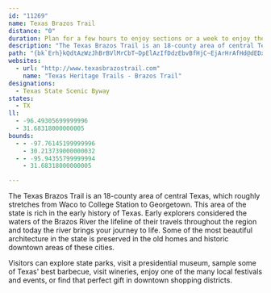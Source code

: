 ```yaml
---
id: "11269"
name: Texas Brazos Trail
distance: "0"
duration: Plan for a few hours to enjoy sections or a week to enjoy the region.
description: "The Texas Brazos Trail is an 18-county area of central Texas, which roughly stretches from Waco to College Station to Georgetown. This area of the state is rich in the early history of Texas."
path: "{bk`Erh}kQdtAzWzJhBrBVlMrCbT~DpElAzIfDdzEbvBfHjC~EjArHrAfHd@dEDx^rA|\\`AbgBjGbCZjBj@hEfCbB`B~GxIhBlB`D~BpE~AlC^bh@`F~Y~BpF@hDSlWsDlLkAdlBeItHUni@sC|FG|DP|Ft@zCv@tCfApCxAzTzOfQrM|VdQll@v`@lk@~`@pOfKlm@lb@vPbLpIjGj`Ahp@dPrL~e@d\\}@tB_@~BUxCGrDBhG`@pG`AbGrCzI|FxMbBrEdN`b@di@dqAzPlm@n]f|@nGfQ`R~b@l[hx@~]d{@~]h~@t\\~x@hXzs@b^v|@vHvQ`AjDr@rDxD~WdCfOvBnHxFzPpGnQ|Nd_@lRxd@|ErNlKfXfGrNh_@v~@xHhQbUbj@~GrK~Ypw@jBdE|BxDnT|[t@~AdJfa@d@fChBdHnArD`Ypt@dApBtArBxDbEhSfS`AlAxClIj@`CfCnObOhgAzC~RNjEqAvW@`GxBv\\hAbV`AfErA`EvFhNpBjD~DnDnnB`sAn\\nSxBjBrB`CjBlDrWft@|GdQ~GzR`HlQ|M~_@xTtm@vKdYlHnTfGkIhC}DbC}ElIiJrEsDrF{CzBcAlEmAjDm@~CY`DEth@XhHPpr@Xps@r@pWLbEM~C_@xDm@zDkAfDoApLeGtJoElMyGdFwClIoF`\\uRbCaBxq@up@pFyGnB{DtA_E`AgDpHo[xFiWrQyu@nEySh@uB|CuIrBmFvIiRfsBemEdBsDpBeDnBkClCoCjEsD~XiRnG_GfCuCfD{EbIsM`JcMvEwFlYsZvEmElOgLne@e\\`O_LlPoMjg@ab@bPgK`EaD`HsEz\\}UxEyCzi@e`@jfAap@nsA}y@blAct@~GqD~Ay@pEcBbIyBfKsAbMc@lEJvF^hlAnMfSjBdEXlEDdN_@pc@eCdzBsIz^mAtDYpYy@xlEcP`H]jJyAtgAa^dF_CrJwDdEmC~GiFbR}SzCkCxMaJ|^cUrC{B|D_Ef_@kg@|DwErGqFxFoFhUoQnHmFxGsF{Rk_@iCoF_JgU}Uoj@cA}AqB{AeEsBwGaEqAyAk@cAy@oBwM_k@qEiN_AsDMkAC{AYor@SgFWyB[eBw@aCsM}Xu@aCo@_G@qBdAmV_@aYBgCvA{U@{FeAoVsC}U?uCF_Cb@gGjCeZ|H_bB`@kD`AgF~CaNL{EEeBQeB_E}SuDaQoYoeAqLk`@sN_]gH{QkA{D}BaJiX_pAgGkWuB{H}Mqn@qDqTcF}UiBiHiImVuGsZoIw]oCaI_@{BuGgYbEmArCuA~GsBxg@sQdBu@zAqApAgBrAcD~IsXxAaFfBkFfA_CtPkUjHuKfCaDnCcElAcC^qAd@mCJ_Zh@qFp@{Eb@eBtAoCfOgOrCyBdCqAhp@sStE_BnD_C~@{@`A_BrHaQnD_HnAuAbI_HzZmYnAq@zCw@vYsBhA[tEeCdZgQrEiEdF{DfWyKnCm@jCCvh@vAxZe@hUeAvC?zVfBpQpBvA@|BOt@Q`^iKvDeB~M_IhCuCtEoHvFyMhIoQ~@aBdJmLxD{FpN}UlNaWzGwKhAsAnDkBjr@iLbCy@z@k@fAaAjPgRjMiNbDmEfB_DjCyCvMqQ|CeFtR{_@xDkG|{@_gAeEaFuJuJiByAkFsCyBk@kBY_q@yHaBUw@c@_HiFqSiRoP{OyMsLmHaFcRqKwCyBuHkJwk@ww@cD{E_d@uw@iIoOqb@k_Aod@}y@}CgGoKeWeFaNki@{sAwIuSeXsh@}Tgd@oHaMmPwV{AkD}DiLu^qbAin@yeCeAmF{NgfA_AyFgFmVqAiFeB_FgKqVgHiPgJaSmLs\\q@eEUiCa@uTYyFo@uFwD{TsCoY]oGDiUMoBo@yCm@sBeOcYaL{UwW{h@oXok@uGgLkCoGiLw[sJsV}JqTcIiPiY{m@_NcY}DuHqNqVvgA_LzvBcP|UyAteDjBvGLzlH~EzUHxGIjCWvEaAf]{JdyAua@fiAg\\hEy@lE_@nC?vb@dCfVbBv_AjFxxAbJndA~Fjj@lDnCFlFSvCa@bEeAbEgBf]cStY_PtoDgqBfdA{d@dOmG|U}KbD_C`FkFpMcO|DaDxmAir@tCeB|AmArl@yn@pAgAbNsInC{BxMmO~w@y_AtJ_LfCaDtJaLnCsCtoB_aB`b@}U~C_C~x@ev@dy@we@nDuCz@cApBcDt@iBr@_CfKep@hAqEhV{l@`CgEjB{B`OeOpB{ArBmA|GeChBaA|@q@`CgCPk@pAaAd@k@p@mA~D{J`BeCvAsArBmAtBw@hWsIxH{@v`Ew`@vY{CfeA_KnGuAhmAq_@xC_@xDEhCVrEfAnPzFrDpB`lHlvE`MzHnp@lb@nB|@xC~@jDr@vD^z`@fDxdAtJrDL|DA`DYna@uN|C}@nXuAtGyAhBElA^t@^dAz@^|@dAzE|@lClA`CnBnCvAnChBnGzBpEd`AfiA`sA|_BzGlHnD~BtDhBnPxGnE|ArDl@zD^~DE~Je@dEPbD`@lDdAlEfC~s@`n@zT`RfQnOjBlB`FxDxErClCrAjEzAj\\~IpLnDdQxEpFpBbUvG`IhDvC`B|@XzCfBtDxCfCrCjIlM|IhP~AhDnFnR`Qrp@sMzFoEpCkA`AyJfOsJ~PyDlHuDdJ}JhYyIvWkC`JeFjTiDnMkAlDqDxIiFhKw@dB{CxDeVlX{i@jf@sd@~b@}OnNmL~K_SlSge@di@s]p]mNlOu}AbhBgYzWqJ`KcLtNyIzJyKhNeUbVaRrQwb@xb@_L|Le[~`@iSpYgYdc@yDfFmC~CwH`IeKhJiApAyWbWsBzBul@`y@sLxOsWh^eC~DyFfH_KdOsGfIyE|E_S|PmKtJ}_@d\\}A~AcRbPmOfNyF~GkFhHUJaErF_]le@ah@tq@gg@zq@wBlCqBjBaC`Bwm@`^o]`TuI`D}Cx@gDv@}JlAsJVkUWaj@YeIr@gEl@aIlBuCbAmElBuFtC}|Atz@wXvN{FhDsJtGcDfBsCx@cAPuELkDp@iB`A{@v@xPj[rAfFrSreAdAfE|@fC~C~FpAfBjJ`K`UjWhDpDxV~XjDpE~a@`f@pGfKhDrDbCtBxHjJn@d@zv@~~@rGtIBRVb@~GhJ`O|UvQd[zHnLvRnW\\J|M`PvN~Q~GlI~MtNxQnTxLfPtQpTpRvSbf@`l@vBjD~@tBv@~BfF~VT|ArOdw@`BjFxC`GrLzOfPvRnlA`pAl@xBW|@}y@~`A_D`DmEfDmBlBeDxEqB~CwGpLoOxR}_@~d@{Vj]sA~AkE`Eer@|l@u]|ZqEpEmEbFo^~c@{B~CqgAtuAmZd\\qVx\\iqA``B}AtC{GfTIt@jHxAjGxBdExB~BxAxC~B~D~D|MbQdB`ClAzB~BlFbBjFhB|Jl@dItEx|@ZvD|A`K`AtDfCrH|b@j_AtB~Fh@lBlUnvAtExTnAdH|CdQnHpd@t@jCx@nBnMrVjc@vw@dl@xiAbBzDhBfF~`@lpAnG~P|F`KfBdCdExEjGxGlFhGvP`QbaArdAxJ~Jt^xXnN`L~@^tExEdXp[rKvLbCdDlEtHxWri@hDjExFrFbBlBrDnE~BjDjBzEn@dC~FpXrBhIrCzHjA|CjFjJvFpH~D`F`NnOzK`N`@z@~C~DrDdEnk@nk@h]x\\jg@pg@d]j\\xHhIzMxL|VvQbKtH|IfH`W`RfKxJxP|M|F~ErBzBrUvX|d@zg@tIvIhIpHtMpKhZpW~RvQzAfAlGdDdOzDpZvIzCt@hVdDlARtExAdCpApT|MpQhKxXhNxVdOdGlE|u@zp@jOpN`Aj@lExDvQnPhGfHlEtGpC~ExDvIn_BxzDtOv^pCtEhCzC|D|Dh_CjuBvG|GnEtFfFzI~E~K`G|RfAxCrClFpDbE~ExDdYrNjIzErElD`ErDpFhG|ClEtA~BlXjf@vl@jaAvHtMjDhIbRdi@zBzEvB~DxCrEn\\dd@dGvGpHfGjWrPvYjShj@d]xBlAtBx@zBj@pDd@~EXlCAvGq@hOkCpCUpF?tNrAtEl@~KvBnBr@|Az@xMlLhPnObXbYxNtNb_@v[h\\jZbEfEdItJfLxMtArAzTjMzH`GdC|CrArCbB`G`@jB~BbPZxAjHdU~Mrh@lHhUj@dCd@nCfF~d@~G~f@pAvJh@hGxAr\\F`FcKrxCuBl_@B|APtCLr@dAtDdSpg@x@~Bz@~CpAbIVrCv@p[X`Gp@~Fr@lD~BbHnExKrKbVfQxa@v@`Cx@xDxHnq@`CnXVnJG|Cw@~PAlDTjF~@lG|FjWbAfG`@~EdAjZjCtk@^rCj@lCGVDTdAjFB~BcCpQo@dCmgBhnFgy@vaDgAfDsBlFyBtEiYxh@iCzDiBvBoDrCaCrAkoAje@gDtAqE`Cu_BxeAeb@`WeCrBuEbGog@dt@yArCwBpFaAjEsIlo@W`C_@`GIrDi@t{@WbGiCbT[jB}A`GiAxCsBlEeNvV}BlDm[jm@gCnEcCjDqMpOu@jAiVfZg[tb@mBlCqCxEcCbFeAlCaWhu@uA`F{Kbi@mGr]yClN_Ibc@qDnQcNbv@eClMyA~KiIlc@yByAa@Q{KaIeBeAsASib@hLs\\jK_@Zg@dAgFhNeAd@q@DaFgCaA_@yCe@uC?gRdBcILiFSyD_@}FgAeDeAW@q}@a[uGkAkDY_EEoDLoEb@wkDf`@qDz@uAh@wC`Bsb@~YgHvDgJ`DkKpBqHh@eGJmVHmKl@mThDkf@pIoBf@}DlBa\\nUaCzA_CdAwCdA}Cl@yZpEyg@bPcE`By_Axp@yC|AkChAkCl@qDj@{AJmD@uESe{@gJ{XaGwAQ}zB{T{Q{AkDEiDRsCl@ipAt`@qFr@qu@xCeE^yDlAab@hVoAh@uC|@yCd@oDLaDSuBe@kGmB_Ce@_BG_EFi`AdFcyAlH{w@hFaGp@iDl@yDdAqXrIsmAt`@gx@`WiDrA}SnKebAxg@kl@|Ye]hMcIjC_HnC_f@tPg~Blr@yCh@wEb@uEE{Ee@yo@uLwGaBqDyAiFyC{O_N}DoCyEqBoCs@kCa@uEWgDDeDRs[jDeGLeEQaKy@oj@yCs`FkZwUoCgXmDiUwBubBcN}Ee@aFq@iE_AmN{DuEgBkBmAeBwAyGiIyAyAoDmCsEmBgnAc\\sFsAaOwC{LoCsz@oU_KiDoGcDof@yXuJ}D_eEmiAyFm@iBGoEJkCRiIlBaSdFuOtEuL~CmFfAkB?yASoOmFuBnJ_Lle@oC~LU`A[\\[@gJgCa@c@mEi@uBHiAd@gA|@]`@s@xB{J~g@sFbX{X~vAmAlEeFjIaArCqNhs@yZ|_B_E~Te@lBw@nBg@x@uBbCmNrMuO`PaCfDmBlD_CrFeAbEcLxl@m@zA_ErFwClE{@jD}DhUy@`DcAjCuAfCaN|QqAxB]x@aBlH_P~~@mVxqAs@lCy@zAwD|Eu@zAg@~AyHda@iJrh@sAIwAJeDp@wB?k~@sIgEy@}q@}R_A_@iByA{BmD{@y@iB}@iCy@{@g@cCmBsHgHoEsEq@gAaBeESMo@Kq@DwGlIq@xAyDxUsPl~@irAq`@}E}@e^aFcD{@wYkKeUaGsD[uFTcBb@cE`Bq[hNyGjCaFz@iDPeAEmEm@wCgA_]aO_D_BuR_HaQ{Hi]{NuCg@{AEaCPcM`BeDV{@CmBa@cA]uGcD{OgHwA_A}ByC_Saj@uMw\\cByCmAmAoBsAcMgGiBkBmEaG{BgBcDqAySoGYk@Ak@`FqZ?{@d@_FCe@vAiHbCsNzBcNz@yGv@{GLyCjDqc@x@iHzF}_@RUtAsG`EiNp@eEr@oJVsBhBaKNMPcA[_@mHuB_GmAa@?sf@{Mi{@iViQkE_IgCuD{@u@_@_Cs@uJ_CuGkAkBSkGMoFFmM~@_FLeFb@mCCsLm@oHy@eJmBy_@aKiTsGuWiHqZeJ}TaGcQyFws@oSaPcFe{Buo@aQkFwG{BeNgGyFeDgHuE{J_HeSoOu@}@uO{KuCaC{CyBKYBg@Vc@RGvEDl@PPXF^It@cTxKSTomAjn@ga@bS{j@xYqhA~j@oYbOad@vTaIxEkLzI{K`LeHlJkBlDYVyAhDiDxJaf@|zACv@iAhDcGnQmDrIgEtIwC~EiEtFsEpDk_@jVuIzEcUtM{yAd~@{rAzx@kLtGyIlGcCvBqDbFaBrC}KzV_A]sSiLeEmBczAka@{Dq@aCAkK~AoA@oBMyCs@ij@}OwBiAeA{@gC}C{QmYi@sAc@mBKwAGsANyBbMwt@PmDAyBqBo\\?aFf@yEzAoJxFiZ\\iEQsFg@aD{AmFgL}c@c@_Am@o@eAk@uImCir@wRix@sTiGuBoYsL_AUoFxXi@x@aAx@qA^aCF}Ca@qARsA|@[^m@xAoDdRkBtL_D`Qq@lCaAdBiBfByIfGmBd@yDE{AFaBb@}AdA}@zAa@jA}F~R_BtKy@dDmAjBiBfB{MnKoE~C}OrHwErCgHhIuHnJwD|DgArBgA~AeA`Cy@fD_]xjBcHda@yCtMwAzEuBvFiQ`_@sBxDqA~AkDlDsYbUuR|OaD~CuDdFeE`JyBtH{AzIc@fJUv|@cAh~Bo@dzBD|HK`E?`FN~GNrDrFlz@zAxMfCpLx[z`AxEvNj@~Bl@zDNpC?nGO`Cq@~DeEzOyAlEuBfF{pArkCoClHeAdDmBfIgXb|AeA`HsIde@cJhr@qAbHeBxGgEfLaAxBcAbBqK`VkEzKeBrFq@xAaN`DoDfAqSxHQEsLrAiEDKpAq@zBcFtLmNje@mEtLuB`FcDzEkGxGaG`GODMvjAk\\e@c[W_BMg@M}CeBmAQg@DmARmA`A}DvHgBfCs@l@aBx@{A^sBP_BKiKgCegAq[eWeIklAy\\iQsFqApBoGhIi@~@uGlGokAjcAaCxB_BhB}AbCuArCaArCaWpz@oYoImFkBoi@{NaAK_QB}M_ByCk@aRcJu`@sKgFaBmRmL_Bq@qBGwBP{Ch@oAGaAs@gImIg@w@uD}Jo@_AyBkAuBs@y@MgBKk@?qAVmRzJkAXiTtA{CHqQLqHMaAQoAs@u@y@_GgK}FuHgByDq@y@gEyCqCyAyRuHkDeAuxAsa@qd@uLiNyDk@Yi@e@g@_AwRye@q@{@gAc@oA?gRlLu@Xu@JsH?wAJ{@^oJvFqd@lYeNhJiPhJm@r@aCzJg@bASXuHxESXoAtDuDjCaA^_ACqGaCaASc@?m@TkBtAgA`@qBJ}EDcALiClA_DlBqw@gmBhTsMdA}@lAeB`@_Aj@_CPuBtAec@^qD~C{JXmANwAvCic@nJmoAFsB{@_kANkBXuAl@_BdBgCbEmExA}CXaBj@_HdA}P^uCj@kBhAmBvAwAnLsEvAaAjAuAp@wAt@aDF}@@{DIs@q@gC}EsLwHeTu`@q~@yJuSwJ}T{i@gsAiAaDEkBHaA`@eBj@s@t@k@fLoHl@y@b@iANmA?oA_@qBcYor@Ky@?mCpAyChp@}a@dY_Q{Yas@wYos@iCaFoEsEiAgBi@eAyo@}}AqKqW{AeEsB{Ho@kEyCqi@sOc`@_AeDYoD?sGQ_G_@{Fq@uFcDoQgMag@qFyMq@gG_@_BiYwq@g@iBG{@A_HM_A]uAuHcQ_@kB@u@Hk@^}@rAaApN{GlKmEfByAz@_Bd@sCfCiWBgCS_IBmBViBzAyH`@aGHmDKiBcHgT_KmPsGoQ_GcOtKmg@vMoz@nAaG`DgMr@sBfCsJ|AcDvBeDn@m@nTuPfCgCrDeF`~CwoHfQwb@piBekE~CiJvBeH|Ngk@|p@skCfWgbAxHw[dHiW~Hi[vNge@hSqq@fCkJvG}Rr@yAzA_CfDeDt}DafCtBkBrE{FtBaEzBwGpNqh@zY_eA|g@klBxIc[da@yjAzB}HrBaJrDaRX{BhN{t@~BuI|@kDpAsClAyBxJwNsBmFiA_C{DmEyEuI}AwByDgDyLcIqBqBsh@gm@eUyV{JyLqDaDaHsIuCsEiKmMoFoGsEiEsAyBoA_Eq@sAqUwXkGmIyJcLqA}@sC{@eAe@mAy@yTuWmBaB{D_BgFw@yBg@aAa@sAeAcQoR}@w@kKiFoBqAme@ed@_IgH}b@a^mCsBiCsAuJmIaCaDqDmG}@qCiEiK_LeZaF{OsBqFk@sB_Ga[a@qAw@w@gA_@k@y@{TqSiCkC}BuC}D{FeBwB_CuD_SwViUq^_NcRqBmDkByEcJw`@_B{FuN_a@Cq@m@{BmE{NiYcv@{gA}eDiBoFqA}EmEqRcC}QUsDc@gDsBuMg@_COM}Eea@_BaPKuGx@}[FaCGsC_ZonEsLshBYgGU{EcJkrDsJufEKiH`@i^?gIEmCoM{pCuAg_@{SmfFyc@ugK}\\_cIqIuiBe@qHog@mqF}@{OuEmiAwG{wAaMayCqN_bDiUanFgAwNoD_\\oCqXgPodBmAkR?}B"
websites:
  - url: "http://www.texasbrazostrail.com"
    name: "Texas Heritage Trails - Brazos Trail"
designations:
  - Texas State Scenic Byway
states:
  - TX
ll:
  - -96.49305699999996
  - 31.68318000000005
bounds:
  - - -97.76145199999996
    - 30.213739000000032
  - - -95.94355799999994
    - 31.68318000000005

---
```


The Texas Brazos Trail is an 18-county area of central Texas, which roughly stretches from Waco to College Station to Georgetown. This area of the state is rich in the early history of Texas. Early explorers considered the waters of the Brazos River the lifeline of their travels throughout the region and today the river brings your journey to life. Some of the most beautiful architecture in the state is preserved in the old homes and historic downtown areas of these cities.

Visitors can explore state parks, visit a presidential museum, sample some of Texas' best barbecue, visit wineries, enjoy one of the many local festivals and events, or find that perfect gift in downtown shopping districts.
